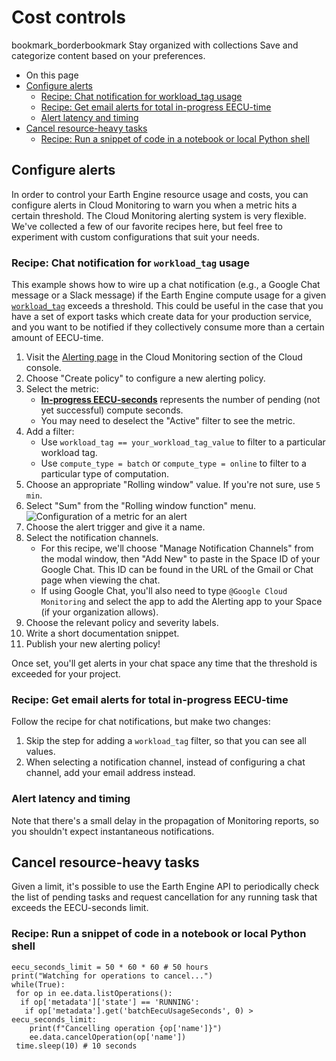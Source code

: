  
#  Cost controls 
bookmark_borderbookmark Stay organized with collections  Save and categorize content based on your preferences.
  * On this page
  * [Configure alerts](https://developers.google.com/earth-engine/guides/cost_controls#configure_alerts)
    * [Recipe: Chat notification for workload_tag usage](https://developers.google.com/earth-engine/guides/cost_controls#recipe_chat_notification_for_workload_tag_usage)
    * [Recipe: Get email alerts for total in-progress EECU-time](https://developers.google.com/earth-engine/guides/cost_controls#recipe_get_email_alerts_for_total_in-progress_eecu-time)
    * [Alert latency and timing](https://developers.google.com/earth-engine/guides/cost_controls#alert_latency_and_timing)
  * [Cancel resource-heavy tasks](https://developers.google.com/earth-engine/guides/cost_controls#cancel_resource-heavy_tasks)
    * [Recipe: Run a snippet of code in a notebook or local Python shell](https://developers.google.com/earth-engine/guides/cost_controls#recipe_run_a_snippet_of_code_in_a_notebook_or_local_python_shell)


## Configure alerts
In order to control your Earth Engine resource usage and costs, you can configure alerts in Cloud Monitoring to warn you when a metric hits a certain threshold.
The Cloud Monitoring alerting system is very flexible. We've collected a few of our favorite recipes here, but feel free to experiment with custom configurations that suit your needs.
### Recipe: Chat notification for `workload_tag` usage
This example shows how to wire up a chat notification (e.g., a Google Chat message or a Slack message) if the Earth Engine compute usage for a given [`workload_tag`](https://developers.google.com/earth-engine/guides/monitoring_usage#workload-tags) exceeds a threshold. This could be useful in the case that you have a set of export tasks which create data for your production service, and you want to be notified if they collectively consume more than a certain amount of EECU-time.
  1. Visit the [Alerting page](https://console.cloud.google.com/monitoring/alerting) in the Cloud Monitoring section of the Cloud console.
  2. Choose "Create policy" to configure a new alerting policy.
  3. Select the metric: 
     * [**In-progress EECU-seconds**](https://developers.google.com/earth-engine/guides/monitoring_usage#available_metrics) represents the number of pending (not yet successful) compute seconds.
     * You may need to deselect the "Active" filter to see the metric.
  4. Add a filter: 
     * Use `workload_tag == your_workload_tag_value` to filter to a particular workload tag.
     * Use `compute_type = batch` or `compute_type = online` to filter to a particular type of computation.
  5. Choose an appropriate "Rolling window" value. If you're not sure, use `5 min`.
  6. Select "Sum" from the "Rolling window function" menu. ![Configuration of a
metric for an alert](https://developers.google.com/static/earth-engine/images/alerting-metric-configuration.png)
  7. Choose the alert trigger and give it a name.
  8. Select the notification channels. 
     * For this recipe, we'll choose "Manage Notification Channels" from the modal window, then "Add New" to paste in the Space ID of your Google Chat. This ID can be found in the URL of the Gmail or Chat page when viewing the chat.
     * If using Google Chat, you'll also need to type `@Google Cloud Monitoring` and select the app to add the Alerting app to your Space (if your organization allows).
  9. Choose the relevant policy and severity labels.
  10. Write a short documentation snippet.
  11. Publish your new alerting policy!


Once set, you'll get alerts in your chat space any time that the threshold is exceeded for your project.
### Recipe: Get email alerts for total in-progress EECU-time
Follow the recipe for chat notifications, but make two changes:
  1. Skip the step for adding a `workload_tag` filter, so that you can see all values.
  2. When selecting a notification channel, instead of configuring a chat channel, add your email address instead.


### Alert latency and timing
Note that there's a small delay in the propagation of Monitoring reports, so you shouldn't expect instantaneous notifications.
## Cancel resource-heavy tasks
Given a limit, it's possible to use the Earth Engine API to periodically check the list of pending tasks and request cancellation for any running task that exceeds the EECU-seconds limit.
### Recipe: Run a snippet of code in a notebook or local Python shell
```
eecu_seconds_limit = 50 * 60 * 60 # 50 hours
print("Watching for operations to cancel...")
while(True):
 for op in ee.data.listOperations():
  if op['metadata']['state'] == 'RUNNING':
   if op['metadata'].get('batchEecuUsageSeconds', 0) > eecu_seconds_limit:
    print(f"Cancelling operation {op['name']}")
    ee.data.cancelOperation(op['name'])
 time.sleep(10) # 10 seconds

```


